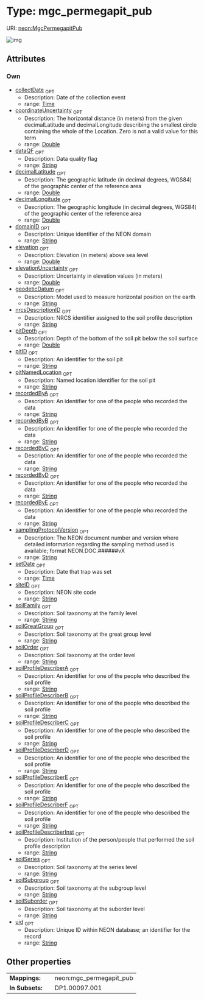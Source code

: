
# Type: mgc_permegapit_pub




URI: [neon:MgcPermegapitPub](https://data.neonscience.org/MgcPermegapitPub)


![img](http://yuml.me/diagram/nofunky;dir:TB/class/[MgcPermegapitPub&#124;uid:string%20%3F;domainID:string%20%3F;siteID:string%20%3F;decimalLatitude:double%20%3F;decimalLongitude:double%20%3F;geodeticDatum:string%20%3F;coordinateUncertainty:double%20%3F;elevation:double%20%3F;elevationUncertainty:double%20%3F;setDate:time%20%3F;collectDate:time%20%3F;samplingProtocolVersion:string%20%3F;pitID:string%20%3F;pitDepth:double%20%3F;recordedByA:string%20%3F;recordedByB:string%20%3F;recordedByC:string%20%3F;recordedByD:string%20%3F;recordedByE:string%20%3F;soilProfileDescriberA:string%20%3F;soilProfileDescriberB:string%20%3F;soilProfileDescriberC:string%20%3F;soilProfileDescriberD:string%20%3F;soilProfileDescriberE:string%20%3F;soilProfileDescriberF:string%20%3F;soilProfileDescriberInst:string%20%3F;nrcsDescriptionID:string%20%3F;soilSeries:string%20%3F;soilFamily:string%20%3F;soilSubgroup:string%20%3F;soilGreatGroup:string%20%3F;soilSuborder:string%20%3F;soilOrder:string%20%3F;pitNamedLocation:string%20%3F;dataQF:string%20%3F])

## Attributes


### Own

 * [collectDate](collectDate.md)  <sub>OPT</sub>
    * Description: Date of the collection event
    * range: [Time](types/Time.md)
 * [coordinateUncertainty](coordinateUncertainty.md)  <sub>OPT</sub>
    * Description: The horizontal distance (in meters) from the given decimalLatitude and decimalLongitude describing the smallest circle containing the whole of the Location. Zero is not a valid value for this term
    * range: [Double](types/Double.md)
 * [dataQF](dataQF.md)  <sub>OPT</sub>
    * Description: Data quality flag
    * range: [String](types/String.md)
 * [decimalLatitude](decimalLatitude.md)  <sub>OPT</sub>
    * Description: The geographic latitude (in decimal degrees, WGS84) of the geographic center of the reference area
    * range: [Double](types/Double.md)
 * [decimalLongitude](decimalLongitude.md)  <sub>OPT</sub>
    * Description: The geographic longitude (in decimal degrees, WGS84) of the geographic center of the reference area
    * range: [Double](types/Double.md)
 * [domainID](domainID.md)  <sub>OPT</sub>
    * Description: Unique identifier of the NEON domain
    * range: [String](types/String.md)
 * [elevation](elevation.md)  <sub>OPT</sub>
    * Description: Elevation (in meters) above sea level
    * range: [Double](types/Double.md)
 * [elevationUncertainty](elevationUncertainty.md)  <sub>OPT</sub>
    * Description: Uncertainty in elevation values (in meters)
    * range: [Double](types/Double.md)
 * [geodeticDatum](geodeticDatum.md)  <sub>OPT</sub>
    * Description: Model used to measure horizontal position on the earth
    * range: [String](types/String.md)
 * [nrcsDescriptionID](nrcsDescriptionID.md)  <sub>OPT</sub>
    * Description: NRCS identifier assigned to the soil profile description
    * range: [String](types/String.md)
 * [pitDepth](pitDepth.md)  <sub>OPT</sub>
    * Description: Depth of the bottom of the soil pit below the soil surface
    * range: [Double](types/Double.md)
 * [pitID](pitID.md)  <sub>OPT</sub>
    * Description: An identifier for the soil pit
    * range: [String](types/String.md)
 * [pitNamedLocation](pitNamedLocation.md)  <sub>OPT</sub>
    * Description: Named location identifier for the soil pit
    * range: [String](types/String.md)
 * [recordedByA](recordedByA.md)  <sub>OPT</sub>
    * Description: An identifier for one of the people who recorded the data
    * range: [String](types/String.md)
 * [recordedByB](recordedByB.md)  <sub>OPT</sub>
    * Description: An identifier for one of the people who recorded the data
    * range: [String](types/String.md)
 * [recordedByC](recordedByC.md)  <sub>OPT</sub>
    * Description: An identifier for one of the people who recorded the data
    * range: [String](types/String.md)
 * [recordedByD](recordedByD.md)  <sub>OPT</sub>
    * Description: An identifier for one of the people who recorded the data
    * range: [String](types/String.md)
 * [recordedByE](recordedByE.md)  <sub>OPT</sub>
    * Description: An identifier for one of the people who recorded the data
    * range: [String](types/String.md)
 * [samplingProtocolVersion](samplingProtocolVersion.md)  <sub>OPT</sub>
    * Description: The NEON document number and version where detailed information regarding the sampling method used is available; format NEON.DOC.######vX
    * range: [String](types/String.md)
 * [setDate](setDate.md)  <sub>OPT</sub>
    * Description: Date that trap was set
    * range: [Time](types/Time.md)
 * [siteID](siteID.md)  <sub>OPT</sub>
    * Description: NEON site code
    * range: [String](types/String.md)
 * [soilFamily](soilFamily.md)  <sub>OPT</sub>
    * Description: Soil taxonomy at the family level
    * range: [String](types/String.md)
 * [soilGreatGroup](soilGreatGroup.md)  <sub>OPT</sub>
    * Description: Soil taxonomy at the great group level
    * range: [String](types/String.md)
 * [soilOrder](soilOrder.md)  <sub>OPT</sub>
    * Description: Soil taxonomy at the order level
    * range: [String](types/String.md)
 * [soilProfileDescriberA](soilProfileDescriberA.md)  <sub>OPT</sub>
    * Description: An identifier for one of the people who described the soil profile
    * range: [String](types/String.md)
 * [soilProfileDescriberB](soilProfileDescriberB.md)  <sub>OPT</sub>
    * Description: An identifier for one of the people who described the soil profile
    * range: [String](types/String.md)
 * [soilProfileDescriberC](soilProfileDescriberC.md)  <sub>OPT</sub>
    * Description: An identifier for one of the people who described the soil profile
    * range: [String](types/String.md)
 * [soilProfileDescriberD](soilProfileDescriberD.md)  <sub>OPT</sub>
    * Description: An identifier for one of the people who described the soil profile
    * range: [String](types/String.md)
 * [soilProfileDescriberE](soilProfileDescriberE.md)  <sub>OPT</sub>
    * Description: An identifier for one of the people who described the soil profile
    * range: [String](types/String.md)
 * [soilProfileDescriberF](soilProfileDescriberF.md)  <sub>OPT</sub>
    * Description: An identifier for one of the people who described the soil profile
    * range: [String](types/String.md)
 * [soilProfileDescriberInst](soilProfileDescriberInst.md)  <sub>OPT</sub>
    * Description: Institution of the person/people that performed the soil profile description
    * range: [String](types/String.md)
 * [soilSeries](soilSeries.md)  <sub>OPT</sub>
    * Description: Soil taxonomy at the series level
    * range: [String](types/String.md)
 * [soilSubgroup](soilSubgroup.md)  <sub>OPT</sub>
    * Description: Soil taxonomy at the subgroup level
    * range: [String](types/String.md)
 * [soilSuborder](soilSuborder.md)  <sub>OPT</sub>
    * Description: Soil taxonomy at the suborder level
    * range: [String](types/String.md)
 * [uid](uid.md)  <sub>OPT</sub>
    * Description: Unique ID within NEON database; an identifier for the record
    * range: [String](types/String.md)

## Other properties

|  |  |  |
| --- | --- | --- |
| **Mappings:** | | neon:mgc_permegapit_pub |
| **In Subsets:** | | DP1.00097.001 |

